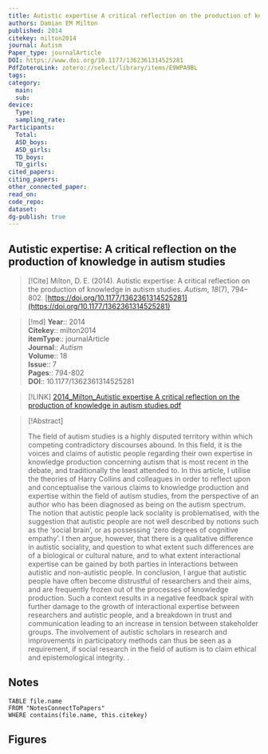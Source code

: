 ```yaml
---
title: Autistic expertise A critical reflection on the production of knowledge in autism studies
authors: Damian EM Milton
published: 2014
citekey: milton2014
journal: Autism
Paper_type: journalArticle
DOI: https://www.doi.org/10.1177/1362361314525281
PdfZoteroLink: zotero://select/library/items/E9WPA9BL
tags: 
category:
  main: 
  sub: 
device:
  Type: 
  sampling_rate: 
Participants:
  Total: 
  ASD_boys: 
  ASD_girls: 
  TD_boys: 
  TD_girls: 
cited_papers: 
citing_papers: 
other_connected_paper: 
read_on: 
code_repo: 
dataset: 
dg-publish: true
---
```


## Autistic expertise: A critical reflection on the production of knowledge in autism studies

> [!Cite]
> Milton, D. E. (2014). Autistic expertise: A critical reflection on the production of knowledge in autism studies. _Autism_, _18_(7), 794–802. [https://doi.org/10.1177/1362361314525281](https://doi.org/10.1177/1362361314525281)


>[!md]
> **Year**:: 2014   
> **Citekey**:: milton2014  
> **itemType**:: journalArticle  
> **Journal**:: *Autism*  
> **Volume**:: 18  
> **Issue**:: 7   
> **Pages**:: 794-802  
> **DOI**:: 10.1177/1362361314525281    

> [!LINK] 
> [2014_Milton_Autistic expertise A critical reflection on the production of knowledge in autism studies.pdf](zotero://select/library/items/GG63UZ8N)

> [!Abstract]
>
> The field of autism studies is a highly disputed territory within which competing contradictory discourses abound. In this field, it is the voices and claims of autistic people regarding their own expertise in knowledge production concerning autism that is most recent in the debate, and traditionally the least attended to. In this article, I utilise the theories of Harry Collins and colleagues in order to reflect upon and conceptualise the various claims to knowledge production and expertise within the field of autism studies, from the perspective of an author who has been diagnosed as being on the autism spectrum. The notion that autistic people lack sociality is problematised, with the suggestion that autistic people are not well described by notions such as the ‘social brain’, or as possessing ‘zero degrees of cognitive empathy’. I then argue, however, that there is a qualitative difference in autistic sociality, and question to what extent such differences are of a biological or cultural nature, and to what extent interactional expertise can be gained by both parties in interactions between autistic and non-autistic people. In conclusion, I argue that autistic people have often become distrustful of researchers and their aims, and are frequently frozen out of the processes of knowledge production. Such a context results in a negative feedback spiral with further damage to the growth of interactional expertise between researchers and autistic people, and a breakdown in trust and communication leading to an increase in tension between stakeholder groups. The involvement of autistic scholars in research and improvements in participatory methods can thus be seen as a requirement, if social research in the field of autism is to claim ethical and epistemological integrity.
>.
> 


## Notes

```dataview 
TABLE file.name 
FROM "NotesConnectToPapers" 
WHERE contains(file.name, this.citekey)
```


## Figures

